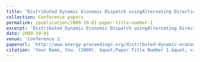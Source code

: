 ```yaml
---
title: "Distributed Dynamic Economic Dispatch usingAlternating Direction Method of Multipliers"
collection: Conference papers
permalink: /publication/2009-10-01-paper-title-number-1
excerpt: 'Distributed Dynamic Economic Dispatch usingAlternating Direction Method of Multipliers'
date: 2009-10-01
venue: 'Conference 1'
paperurl: 'http://www.energy-proceedings.org/distributed-dynamic-economic-dispatch-using-alternating-direction-method-of-multipliers/'
citation: 'Your Name, You. (2009). &quot;Paper Title Number 1.&quot; <i>Journal 1</i>. 1(1).'
---
```




